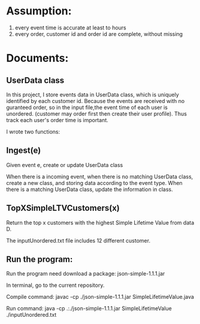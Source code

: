 # Assumption:
1. every event time is accurate at least to hours
2. every order, customer id and order id are complete, without missing

# Documents:

## UserData class
In this project, I store events data in UserData class, which is uniquely identified by each customer id.
Because the events are received with no guranteed order, so in the input file,the event time of each user is unordered.
(customer may order first then create their user profile).
Thus track each user's order time is important.

I wrote two functions:

## Ingest(e)
Given event e, create or update UserData class

When there is a incoming event, when there is no matching UserData class, create a new class, and storing data according to the event type. When there is a matching UserData class, update the information in class.

## TopXSimpleLTVCustomers(x)

Return the top x customers with the highest Simple Lifetime Value from data D.

The inputUnordered.txt file includes 12 different customer.

## Run the program:
Run the program need download a package: json-simple-1.1.1.jar

In terminal, go to the current repository.

Compile command: javac -cp ./json-simple-1.1.1.jar SimpleLifetimeValue.java

Run command: java -cp .:./json-simple-1.1.1.jar SimpleLifetimeValue ./inputUnordered.txt
